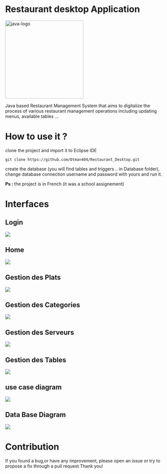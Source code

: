 # Restaurant desktop Application

<img src="screenshots/java-logo.jpg" alt="java-logo" width="250">

Java based Restaurant Management System that aims to digitalize the process of various restaurant management operations including updating menus, available tables ...

# How to use it ?

clone the project and import it to Eclipse IDE

```
git clone https://github.com/Otman404/Restaurant_Desktop.git
```

create the database (you will find tables and triggers .. in Database folder), change database connection username and password with yours and run it.

<b>Ps :</b> the project is in French (it was a school assignement)

# Interfaces

## Login
![](screenshots/adminLogin.png)
    
    
## Home
![](screenshots/adminhome.png)


## Gestion des Plats
![](screenshots/adminPlats.png)


## Gestion des Categories
![](screenshots/adminCategories.png)


## Gestion des Serveurs
![](screenshots/adminServeurs.png)

## Gestion des Tables
![](screenshots/adminTables.png)


## use case diagram
![](screenshots/useCase.jpg)

## Data Base Diagram
![](screenshots/dbDiagram.png)

# Contribution
If you found a bug,or have any improvement, please open an issue or try to propose a fix through a pull request
Thank you!
